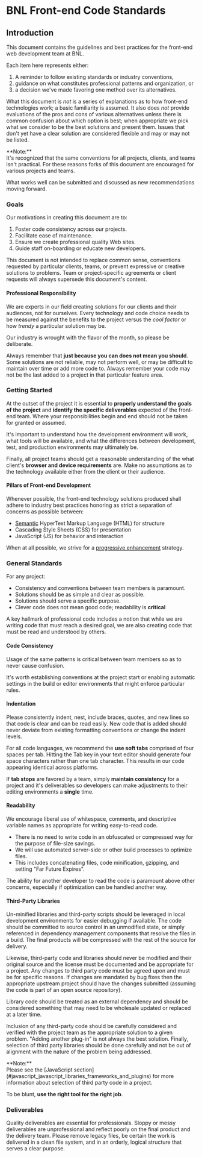 # BNL Front-end Code Standards

## Introduction

This document contains the guidelines and best practices for the front-end web development team at BNL. 

Each item here represents either:

1. A reminder to follow existing standards or industry conventions,
1. guidance on what constitutes professional patterns and organization, or 
1. a decision we've made favoring one method over its alternatives.

What this document is _not_ is a series of explanations as to how front-end technologies work; a basic familiarity is assumed. It also does _not_ provide evaluations of the pros and cons of various alternatives unless there is common confusion about which option is best; when appropriate we pick what we consider to be the best solutions and present them. Issues that don't yet have a clear solution are considered flexible and may or may not be listed.

<aside class="box">
<p>**Note:**<br>
It's recognized that the same conventions for all projects, clients, and teams isn't practical. For these reasons forks of this document are encouraged for various projects and teams.</p>
<p>What works well can be submitted and discussed as new recommendations moving forward.</p>
</aside>

### Goals

Our motivations in creating this document are to:

 1. Foster code consistency across our projects.
 1. Facilitate ease of maintenance.
 1. Ensure we create professional quality Web sites.
 1. Guide staff on-boarding or educate new developers.

This document is not intended to replace common sense, conventions requested by particular clients, teams, or prevent expressive or creative solutions to problems. Team or project-specific agreements or client requests will always supersede this document's content.

#### Professional Responsibility

We are experts in our field creating solutions for our clients and their audiences, not for ourselves. Every technology and code choice needs to be measured against the benefits to the project versus the _cool factor_ or how _trendy_ a particular solution may be. 

Our industry is wrought with the flavor of the month, so please be deliberate. 

Always remember that **just because you can does not mean you should**. Some solutions are not reliable, may not perform well, or may be difficult to maintain over time or add more code to. Always remember your code may not be the last added to a project in that particular feature area.

### Getting Started

At the outset of the project it is essential to **properly understand the goals of the project** and **identify the specific deliverables** expected of the front-end team. Where your responsibilities begin and end should not be taken for granted or assumed.

It's important to understand how the development environment will work, what tools will be available, and what the differences between development, test, and production environments may ultimately be.

Finally, all project teams should get a reasonable understanding of the what client's **browser and device requirements** are. Make no assumptions as to the technology available either from the client or their audience.

#### Pillars of Front-end Development

Whenever possible, the front-end technology solutions produced shall adhere to industry best practices honoring as strict a separation of concerns as possible between:

 - [Semantic][link-semantic] HyperText Markup Language (HTML) for structure
 - Cascading Style Sheets (CSS) for presentation
 - JavaScript (JS) for behavior and interaction

When at all possible, we strive for a [progressive enhancement][link-progressive] strategy.

### General Standards

For any project:

 - Consistency and conventions between team members is paramount.
 - Solutions should be as simple and clear as possible.
 - Solutions should serve a specific purpose.
 - Clever code does not mean good code; readability is **critical**

A key hallmark of professional code includes a notion that while we are writing code that must reach a desired goal, we are also creating code that must be read and understood by others.

#### Code Consistency

Usage of the same patterns is critical between team members so as to never cause confusion.

It's worth establishing conventions at the project start or enabling automatic settings in the build or editor environments that might enforce particular rules.

#### Indentation

Please consistently indent, nest, include braces, quotes, and new lines so that code is clear and can be read easily. New code that is added should never deviate from existing formatting conventions or change the indent levels.

For all code languages, we recommend the **use soft tabs** comprised of four spaces per tab. Hitting the Tab key in your text editor should generate four space characters rather than one tab character. This results in our code appearing identical across platforms.

If **tab stops** are favored by a team, simply **maintain consistency** for a project and it's deliverables so developers can make adjustments to their editing environments a **single** time.

#### Readability

We encourage liberal use of whitespace, comments, and descriptive variable names as appropriate for writing easy-to-read code.

 - There is no need to write code in an obfuscated or compressed way for the purpose of file-size savings.
 - We will use automated server-side or other build processes to optimize files.
 - This includes concatenating files, code minification, gzipping, and setting "Far Future Expires".

The ability for another developer to read the code is paramount above other concerns, especially if optimization can be handled another way.

#### Third-Party Libraries

Un-minified libraries and third-party scripts should be leveraged in local development environments for easier debugging if available. The code should be committed to source control in an unmodified state, or simply referenced in dependency management components that resolve the files in a build. The final products will be compressed with the rest of the source for delivery.

Likewise, third-party code and libraries should never be modified and their original source and the license must be documented and be appropriate for a project. Any changes to third party code must be agreed upon and must be for specific reasons. If changes are mandated by bug fixes then the appropriate upstream project should have the changes submitted (assuming the code is part of an open source repository).

Library code should be treated as an external dependency and should be considered something that may need to be wholesale updated or replaced at a later time.

Inclusion of any third-party code should be carefully considered and verified with the project team as the appropriate solution to a given problem. "Adding another plug-in" is not always the best solution. Finally, selection of third party libraries should be done carefully and not be out of alignment with the nature of the problem being addressed. 

<aside class="box">
    <p>**Note:**<br>
    Please see the [JavaScript section](#javascript_javascript_libraries_frameworks_and_plugins) for more information about selection of third party code in a project.</p>
</aside>

To be blunt, **use the right tool for the right job**.

### Deliverables

Quality deliverables are essential for professionals. Sloppy or messy deliverables are unprofessional and reflect poorly on the final product and the delivery team. Please remove legacy files, be certain the work is delivered in a clean file system, and in an orderly, logical structure that serves a clear purpose.


[link-semantic]: http://www.bbc.co.uk/guidelines/futuremedia/technical/semantic_markup.shtml
[link-progressive]: https://en.wikipedia.org/wiki/Progressive_enhancement


